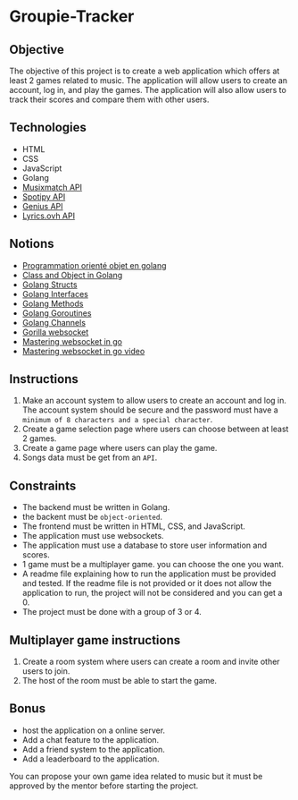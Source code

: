 # Groupie-Tracker

## Objective
The objective of this project is to create a web application which offers at least 2 games related to music. The application will allow users to create an account, log in, and play the games. The application will also allow users to track their scores and compare them with other users.

## Technologies
- HTML
- CSS
- JavaScript
- Golang
- [Musixmatch API](https://developer.musixmatch.com/)
- [Spotipy API](https://developer.spotify.com/documentation/web-api/)
- [Genius API](https://docs.genius.com/)
- [Lyrics.ovh API](https://lyricsovh.docs.apiary.io/)

## Notions
- [Programmation orienté objet en golang](https://devopssec.fr/article/programmation-orientee-objet-golang)
- [Class and Object in Golang](https://www.geeksforgeeks.org/class-and-object-in-golang/)
- [Golang Structs](https://www.golangprograms.com/go-language/struct.html)
- [Golang Interfaces](https://www.golangprograms.com/go-language/interface.html)
- [Golang Methods](https://www.golangprograms.com/golang/methods-interfaces-objects/)
- [Golang Goroutines](https://www.golangprograms.com/goroutines.html)
- [Golang Channels](https://www.golangprograms.com/go-language/what-are-channels-in-golang.html)
- [Gorilla websocket](https://github.com/gorilla/websocket)
- [Mastering websocket in go](https://programmingpercy.tech/blog/mastering-websockets-with-go/)
- [Mastering websocket in go video](https://www.youtube.com/watch?v=pKpKv9MKN-E&t=1126s&ab_channel=ProgrammingPercy)

## Instructions
1. Make an account system to allow users to create an account and log in. The account system should be secure and the password must have a ``minimum of 8 characters and a special character``.
2. Create a game selection page where users can choose between at least 2 games.
3. Create a game page where users can play the game.
4. Songs data must be get from an ``API``.
   
## Constraints
- The backend must be written in Golang.
- the backent must be ``object-oriented``.
- The frontend must be written in HTML, CSS, and JavaScript.
- The application must use websockets.
- The application must use a database to store user information and scores.
- 1 game must be a multiplayer game. you can choose the one you want.
- A readme file explaining how to run the application must be provided and tested. If the readme file is not provided or it does not allow the application to run, the project will not be considered and you can get a 0.
- The project must be done with a group of 3 or 4.

## Multiplayer game instructions
1. Create a room system where users can create a room and invite other users to join.
2. The host of the room must be able to start the game. 

## Bonus
- host the application on a online server.
- Add a chat feature to the application.
- Add a friend system to the application.
- Add a leaderboard to the application.

You can propose your own game idea related to music but it must be approved by the mentor before starting the project.